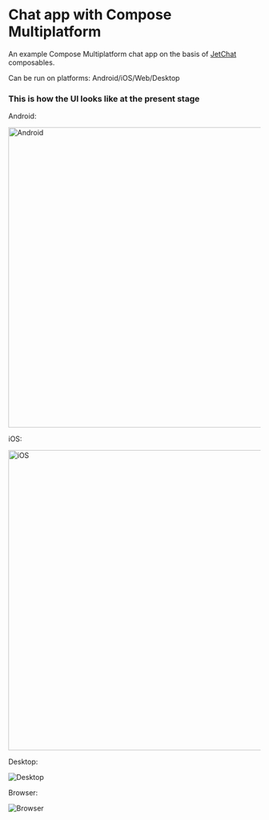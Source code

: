 # Chat app with Compose Multiplatform

An example Compose Multiplatform chat app on the basis of [JetChat](https://androidexample365.com/a-sample-chat-app-built-with-jetpack-compose/) composables.

Can be run on platforms: Android/iOS/Web/Desktop

### This is how the UI looks like at the present stage

Android:

<img src="https://raw.githubusercontent.com/gleb-skobinsky/compose-connect/main/readme_images/android.png" alt="Android" height="600">

iOS:

<img src="https://raw.githubusercontent.com/gleb-skobinsky/compose-connect/main/readme_images/ios.png" alt="iOS" height="600">

Desktop:

![Desktop](https://raw.githubusercontent.com/gleb-skobinsky/compose-connect/main/readme_images/desktop.png)

Browser:

![Browser](https://raw.githubusercontent.com/gleb-skobinsky/compose-connect/main/readme_images/web.png)
